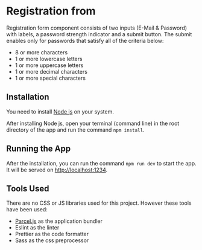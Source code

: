 # Registration from

Registration form component consists of two inputs (E-Mail & Password) with labels, a password strength indicator and a submit button.
The submit enables only for passwords that satisfy all of the criteria below:

- 8 or more characters
- 1 or more lowercase letters
- 1 or more uppercase letters
- 1 or more decimal characters
- 1 or more special characters

## Installation

You need to install [Node js](https://nodejs.org/) on your system.

After installing Node js, open your terminal (command line) in the root directory of the app and run the command `npm install`.

## Running the App

After the installation, you can run the command `npm run dev` to start the app. It will be served on [http://localhost:1234](http://localhost:1234).

## Tools Used

There are no CSS or JS libraries used for this project. However these tools have been used:

- [Parcel.js](https://parceljs.org/) as the application bundler
- Eslint as the linter
- Prettier as the code formatter
- Sass as the css preprocessor
